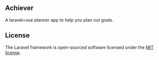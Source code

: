 ## Achiever
A laravel+vue planner app to help you plan out goals.


## License

The Laravel framework is open-sourced software licensed under the [MIT license](https://opensource.org/licenses/MIT).
